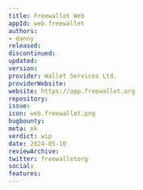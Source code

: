 ```yaml
---
title: Freewallet Web
appId: web.freewallet
authors:
- danny
released: 
discontinued: 
updated: 
version: 
provider: Wallet Services Ltd. 
providerWebsite: 
website: https://app.freewallet.org
repository: 
issue: 
icon: web.freewallet.png
bugbounty: 
meta: ok
verdict: wip
date: 2024-05-10
reviewArchive:
twitter: freewalletorg
social:
features:
---
```

